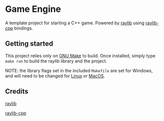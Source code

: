 # Game Engine

A template project for starting a C++ game.
Powered by [raylib](https://www.raylib.com/) using [raylib-cpp](https://github.com/RobLoach/raylib-cpp) bindings.

## Getting started

This project relies only on [GNU Make](https://www.gnu.org/software/make/) to build.
Once installed, simply type `make run` to build the raylib library and the project.

NOTE: the library flags set in the included `Makefile` are set for Windows, and will need to be changed for [Linux](https://github.com/raysan5/raylib/wiki/Working-on-GNU-Linux) or [MacOS](https://github.com/raysan5/raylib/wiki/Working-on-GNU-Linux).

## Credits

[raylib](https://github.com/raysan5/raylib)

[raylib-cpp](https://github.com/RobLoach/raylib-cpp)
